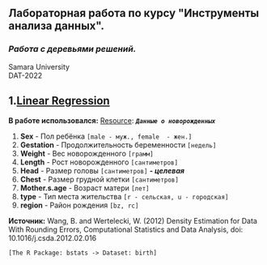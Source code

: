 ## Лабораторная работа по курсу "Инструменты анализа данных".<br/>
### *Работа с деревьями решений.* <br/>
Samara University <br/>
DAT-2022

## 1.[Linear Regression](https://github.com/Dark-MonkGI/Data_Analysis_Tools_SAMARA_UNIVERSITY/blob/main/4.%20Decision%20Trees/DAT_6131-010402D_Griaznov_I_LW4.ipynb)


**В работе использовался:**
[Resource](https://sites.google.com/site/studentw3/webstudent/2-статистический-анализ-данных-и-текстов?authuser=0): ***`Данные о новорожденных`***  <br/>

1. **Sex**      - Пол ребёнка `[male - муж., female  - жен.]`
2. **Gestation** - Продолжительность беременности `[недель]`
3. **Weight**    - Вес новорожденного `[грамм]`
4. **Length**    - Рост новорожденного `[сантиметров]`
5. **Head**     - Размер головы `[сантиметров]` ***- целевая***
6. **Chest**    - Размер грудной клетки `[сантиметров]`
7. **Mother.s.age** - Возраст матери `[лет]`
8. **type**    - Тип места жительства `[r - сельская, u - городская]`
9. **region**   - Район рождения `[bz, rc]`

**Источник:**
Wang, B. and Wertelecki, W. (2012) Density Estimation for Data With Rounding Errors, Computational Statistics and Data Analysis, doi: 10.1016/j.csda.2012.02.016

`[The R Package: bstats -> Dataset: birth]`